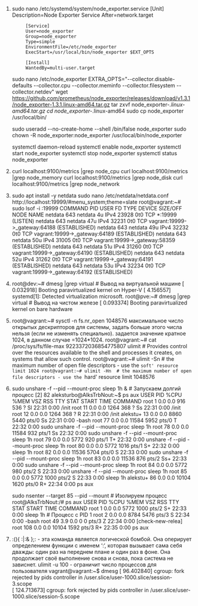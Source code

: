 1. sudo nano /etc/systemd/system/node_exporter.service
            [Unit]
            Description=Node Exporter Service
            After=network.target

            [Service]
            User=node_exporter
            Group=node_exporter
            Type=simple
            EnvironmentFile=/etc/node_exporter
            ExecStart=/usr/local/bin/node_exporter $EXT_OPTS

            [Install]
            WantedBy=multi-user.target

    sudo nano /etc/node_exporter
        EXTRA_OPTS="--collector.disable-defaults --collector.cpu --collector.meminfo --collector.filesystem --collector.netdev"
    wget https://github.com/prometheus/node_exporter/releases/download/v1.3.1/node_exporter-1.3.1.linux-amd64.tar.gz
    tar zxvf node_exporter-*.linux-amd64.tar.gz
    cd node_exporter-*.linux-amd64
    sudo cp node_exporter /usr/local/bin/

    sudo useradd --no-create-home --shell /bin/false node_exporter
    sudo chown -R node_exporter:node_exporter /usr/local/bin/node_exporter

    systemctl daemon-reload
    systemctl enable node_exporter
    systemctl start node_exporter
    systemctl stop node_exporter
    systemctl status node_exporter

2.  curl localhost:9100/metrics |grep node_cpu 
    curl localhost:9100/metrics |grep node_memory
    curl localhost:9100/metrics |grep node_disk
    curl localhost:9100/metrics |grep node_network

3.  sudo apt install -y netdata
    sudo nano /etc/netdata/netdata.conf 
    http://localhost:19999/#menu_system;theme=slate
    root@vagrant:~# sudo lsof -i :19999
        COMMAND PID    USER   FD   TYPE DEVICE SIZE/OFF NODE NAME
        netdata 643 netdata    4u  IPv4  23928      0t0  TCP *:19999 (LISTEN)
        netdata 643 netdata   47u  IPv4  32231      0t0  TCP vagrant:19999->_gateway:64188 (ESTABLISHED)
        netdata 643 netdata   49u  IPv4  32232      0t0  TCP vagrant:19999->_gateway:64189 (ESTABLISHED)
        netdata 643 netdata   50u  IPv4  31005      0t0  TCP vagrant:19999->_gateway:58359 (ESTABLISHED)
        netdata 643 netdata   51u  IPv4  31260      0t0  TCP vagrant:19999->_gateway:64190 (ESTABLISHED)
        netdata 643 netdata   52u  IPv4  31262      0t0  TCP vagrant:19999->_gateway:64191 (ESTABLISHED)
        netdata 643 netdata   53u  IPv4  32234      0t0  TCP vagrant:19999->_gateway:64192 (ESTABLISHED)
4. root@dev:~# dmesg |grep virtual # Вывод на виртуальной машине
        [    0.032918] Booting paravirtualized kernel on Hyper-V
        [    4.156557] systemd[1]: Detected virtualization microsoft.
    root@pve:~# dmesg |grep virtual # Вывод на чистом железе
        [    0.093374] Booting paravirtualized kernel on bare hardware
5. root@vagrant:~# sysctl -n fs.nr_open
        1048576
    максимальное число открытых дескрипторов для системы, задать больше этого числа нельзя (если не изменять специально). 
    задается значение кратное 1024, в данном случае =1024*1024. 
    root@vagrant:~# cat /proc/sys/fs/file-max
        9223372036854775807
     ulimit    # Provides control over the resources available to the shell and processes it creates, on systems that allow such control.
    root@vagrant:~# ulimit -Sn  # the maximum number of open file descriptors - use the `soft' resource limit
        1024
    root@vagrant:~# ulimit -Hn  # the maximum number of open file descriptors - use the `hard' resource limit
        1048576

6. sudo unshare -f --pid --mount-proc sleep 1h & # Запускаем долгий процесс
    [2] 82
    aleksturbo@AlksTrbNout:~$ ps aux
    USER       PID %CPU %MEM    VSZ   RSS TTY      STAT START   TIME COMMAND
    root         1  0.0  0.0    916   536 ?        Sl   22:31   0:00 /init
    root        11  0.0  0.0   1264   368 ?        Ss   22:31   0:00 /init
    root        12  0.0  0.0   1264   368 ?        R    22:31   0:00 /init
    alekstu+    13  0.0  0.0   8860  5440 pts/0    Ss   22:31   0:00 -bash
    root        77  0.0  0.0  11584  5952 pts/0    T    22:32   0:00 sudo unshare -f --pid --mount-proc sleep 1h
    root        78  0.0  0.0  11584   932 pts/1    Ss   22:32   0:00 sudo unshare -f --pid --mount-proc sleep 1h
    root        79  0.0  0.0   5772   920 pts/1    T+   22:32   0:00 unshare -f --pid --mount-proc sleep 1h
    root        80  0.0  0.0   5772  1016 pts/1    S+   22:32   0:00 sleep 1h
    root        82  0.0  0.0  11536  5704 pts/0    S    22:33   0:00 sudo unshare -f --pid --mount-proc sleep 1h
    root        83  0.0  0.0  11536   876 pts/2    Ss+  22:33   0:00 sudo unshare -f --pid --mount-proc sleep 1h
    root        84  0.0  0.0   5772   980 pts/2    S    22:33   0:00 unshare -f --pid --mount-proc sleep 1h
    root        85  0.0  0.0   5772  1000 pts/2    S    22:33   0:00 sleep 1h
    alekstu+    86  0.0  0.0  10104  1620 pts/0    R+   22:34   0:00 ps aux

    sudo nsenter --target 85 --pid --mount # Изолируем процесс
    root@AlksTrbNout:/# ps aux
    USER       PID %CPU %MEM    VSZ   RSS TTY      STAT START   TIME COMMAND
    root         1  0.0  0.0   5772  1000 pts/2    S+   22:33   0:00 sleep 1h  # Процесс c PID 1
    root         2  0.0  0.0   8784  5476 pts/3    S    22:34   0:00 -bash
    root        49  3.9  0.0      0     0 pts/3    Z    22:34   0:00 [check-new-relea] <defunct>
    root       108  0.0  0.0  10104  1592 pts/3    R+   22:35   0:00 ps aux

7. :(){ :|:& };: -  эта команда является логической бомбой. Она оперирует определением функции с именем ‘:‘, которая вызывает сама себя дважды: один раз на переднем плане и один раз в фоне. Она продолжает своё выполнение снова и снова, пока система не зависнет.
        ulimit -u 100 - ограничит число процессов для пользователя
  vagrant@vagrant:~$ dmesg 
    [   96.402840] cgroup: fork rejected by pids controller in /user.slice/user-1000.slice/session-3.scope     
    [  124.713673] cgroup: fork rejected by pids controller in /user.slice/user-1000.slice/session-5.scope     